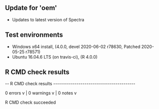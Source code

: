 
## Update for 'oem'

* Updates to latest version of Spectra

## Test environments

* Windows x64 install, (4.0.0, devel 2020-06-02 r78630, Patched 2020-05-25 r78571)
* Ubuntu 16.04.6 LTS (on travis-ci), (R 4.0.0)

## R CMD check results


-- R CMD check results ------------------------------------------ 

0 errors v | 0 warnings v | 0 notes v

R CMD check succeeded